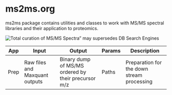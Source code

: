 # ms2ms.org
ms2ms package contains utilities and classes to work with MS/MS spectral libraries and their application to proteomics.

![Total curation of MS/MS Spectra” may supersedes DB Search Engines](https://github.com/wyu/ms2ms/blob/master/doc/images/clustering-01.png)

|App|Input|Output|Params|Description|
| --- | --- | --- | --- | --- |
|Prep|Raw files and Maxquant outputs|Binary dump of MS/MS ordered by their precursor m/z|Paths|Preparation for the down stream processing|

